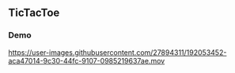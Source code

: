 ## TicTacToe

### Demo
https://user-images.githubusercontent.com/27894311/192053452-aca47014-9c30-44fc-9107-0985219637ae.mov
